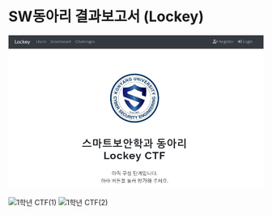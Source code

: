 # SW동아리 결과보고서 (Lockey)
![제작한 CTFd 사이](image/CTFd.png)



![1학년 CTF(1)](image/1.png)
![1학년 CTF(2)](image/2.png)
